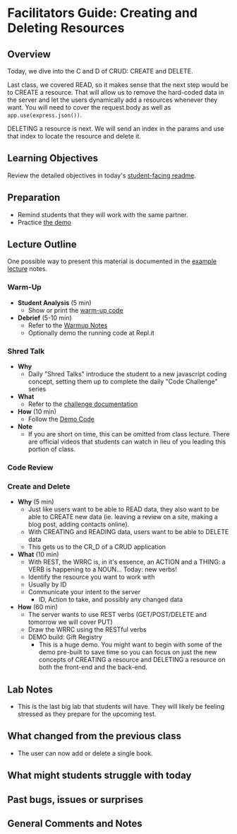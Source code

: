 
# Facilitators Guide: Creating and Deleting Resources

## Overview

Today, we dive into the C and D of CRUD: CREATE and DELETE. 

Last class, we covered READ, so it makes sense that the next step would be to CREATE a resource. That will allow us to remove the hard-coded data in the server and let the users dynamically add a resources whenever they want. You will need to cover the request.body as well as `app.use(express.json())`. 

DELETING a resource is next. We will send an index in the params and use that index to locate the resource and delete it. 

## Learning Objectives

Review the detailed objectives in today's [student-facing readme](../README.md).

## Preparation

- Remind students that they will work with the same partner.
- Practice [the demo](../demo/)

## Lecture Outline

One possible way to present this material is documented in the [example lecture](./LECTURE-EXAMPLE.md) notes.

### Warm-Up

- **Student Analysis** (5 min)
  - Show or print the [warm-up code](../warm-up/warm-up.md)
- **Debrief** (5-10 min)
  - Refer to the [Warmup Notes](../warm-up/NOTES.md)
  - Optionally demo the running code at Repl.it

### Shred Talk

- **Why**
  - Daily "Shred Talks" introduce the student to a new javascript coding concept, setting them up to complete the daily "Code Challenge" series
- **What**
  - Refer to the [challenge documentation](../challenges/README.md)
- **How** (10 min)
  - Follow the [Demo Code](../challenges/DEMO.md)
- **Note**
  - If you are short on time, this can be omitted from class lecture. There are official videos that students can watch in lieu of you leading this portion of class.

### Code Review

### Create and Delete

- **Why** (5 min)
  - Just like users want to be able to READ data, they also want to be able to CREATE new data (ie. leaving a review on a site, making a blog post, adding contacts online).
  - With CREATING and READING data, users want to be able to DELETE data
  - This gets us to the CR_D of a CRUD application
- **What** (10 min)
  - With REST, the WRRC is, in it's essence, an ACTION and a THING: a VERB is happening to a NOUN... Today: new verbs!
  - Identify the resource you want to work with
  - Usually by ID
  - Communicate your intent to the server
    - ID, Action to take, and possibly any changed data
- **How** (60 min)
  - The server wants to use REST verbs (GET/POST/DELETE and tomorrow we will cover PUT)
  - Draw the WRRC using the RESTful verbs
  - DEMO build: Gift Registry
    - This is a huge demo. You might want to begin with some of the demo pre-built to save time so you can focus on just the new concepts of CREATING a resource and DELETING a resource on both the front-end and the back-end. 

## Lab Notes

- This is the last big lab that students will have. They will likely be feeling stressed as they prepare for the upcoming test.

## What changed from the previous class

- The user can now add or delete a single book.

## What might students struggle with today

## Past bugs, issues or surprises

## General Comments and Notes
